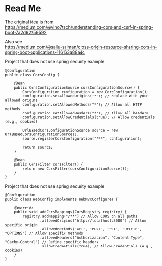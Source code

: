 # Read Me

The original idea is from  
https://medium.com/@vino7tech/understanding-cors-and-csrf-in-spring-boot-7a2d92259592

Also see  
https://medium.com/@sallu-salman/cross-origin-resource-sharing-cors-in-spring-boot-applications-116163a88adc

Project that does not use spring security example

```
@Configuration
public class CorsConfig {

    @Bean
    public CorsConfigurationSource corsConfigurationSource() {
        CorsConfiguration configuration = new CorsConfiguration();
        configuration.setAllowedOrigins("*"); // Replace with your allowed origins
        configuration.setAllowedMethods("*"); // Allow all HTTP methods
        configuration.setAllowedHeaders("*"); // Allow all headers
        configuration.setAllowCredentials(true); // Allow credentials (e.g., cookies)

        UrlBasedCorsConfigurationSource source = new UrlBasedCorsConfigurationSource();
        source.registerCorsConfiguration("/**", configuration);

        return source;
    }

    @Bean
    public CorsFilter corsFilter() {
        return new CorsFilter(corsConfigurationSource());
    }
}
```

Project that does not use spring security example

```
@Configuration
public class WebConfig implements WebMvcConfigurer {

    @Override
    public void addCorsMappings(CorsRegistry registry) {
        registry.addMapping("/**") // Allow CORS on all paths
                .allowedOrigins("http://localhost:3000") // Allow specific origin
                .allowedMethods("GET", "POST", "PUT", "DELETE", "OPTIONS") // Allow specific methods
                .allowedHeaders("Authorization", "Content-Type", "Cache-Control") // Define specific headers
                .allowCredentials(true); // Allow credentials (e.g., cookies)
    }
}
```